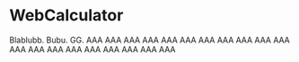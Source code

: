 # WebCalculator

Blablubb. Bubu. GG.
AAA
AAA
AAA
AAA
AAA
AAA
AAA
AAA
AAA
AAA
AAA
AAA
AAA
AAA
AAA
AAA
AAA
AAA
AAA
AAA
